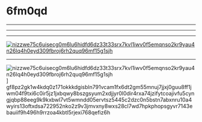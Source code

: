 # 6fm0qd

**********************
[ 42 ]: https://shortly.at/MiB97
----------
**********************
[![ nizzwe75c6uisecg0m6lu6hidfd6dz33t33srx7kvl1iwv0f5emqnso2kr9yau4n26lq4h0eyd309fbroj6rh2quq96mf15g1sjh ](https://user-images.githubusercontent.com/144323531/268226104-b3a0edb0-2243-4ae1-a467-685aab577dcf.gif)][ 42 ]
**********************
![ nizzwe75c6uisecg0m6lu6hidfd6dz33t33srx7kvl1iwv0f5emqnso2kr9yau4n26lq4h0eyd309fbroj6rh2quq96mf15g1sjh ](https://user-images.githubusercontent.com/144323531/268225886-c33ef306-f367-45d5-8418-f393b6ff542e.png)]
gf8pz2gk1w4kdq0z171okkkdgisbln791vcam1fx6dt2gm55mnuj7jjxj0guu8ff1jwm04f9txi6c0ir5jz1jxbqwy8bszgsyum2xdjjyr0l0dir4rxa74jzifytcoajivfu5cyngjqbp88eeg9k9kxbwl7vt5wmndd05ervtsz5445c2dzc0n5bstn7abxnru10a4wyirs13oftxdsa722952nko2z9v3jmvxny8wxs28cl7wd7hpkphopsgyvr7143ebauiif9h496h9rrzoa4kbtl5rjexi768qefiz6h
